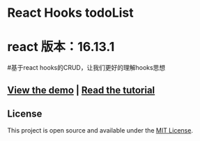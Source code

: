 # React Hooks todoList
# react 版本：16.13.1
#基于react hooks的CRUD，让我们更好的理解hooks思想
## [View the demo](https://taniarascia.github.io/react-hooks/) | [Read the tutorial](https://www.taniarascia.com/crud-app-in-react-with-hooks/)

## License

This project is open source and available under the [MIT License](LICENSE).
